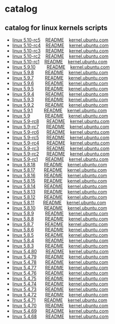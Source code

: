 # catalog
 
## catalog for linux kernels scripts

- [linux 5.10-rc5](5.10-rc5)&nbsp;&nbsp;&nbsp;&nbsp;[README](5.10-rc5/README.md)&nbsp;&nbsp;&nbsp;&nbsp;[kernel.ubuntu.com](https://kernel.ubuntu.com/~kernel-ppa/mainline/v5.10-rc5/)
- [linux 5.10-rc4](5.10-rc4)&nbsp;&nbsp;&nbsp;&nbsp;[README](5.10-rc4/README.md)&nbsp;&nbsp;&nbsp;&nbsp;[kernel.ubuntu.com](https://kernel.ubuntu.com/~kernel-ppa/mainline/v5.10-rc4/)
- [linux 5.10-rc3](5.10-rc3)&nbsp;&nbsp;&nbsp;&nbsp;[README](5.10-rc3/README.md)&nbsp;&nbsp;&nbsp;&nbsp;[kernel.ubuntu.com](https://kernel.ubuntu.com/~kernel-ppa/mainline/v5.10-rc3/)
- [linux 5.10-rc2](5.10-rc2)&nbsp;&nbsp;&nbsp;&nbsp;[README](5.10-rc2/README.md)&nbsp;&nbsp;&nbsp;&nbsp;[kernel.ubuntu.com](https://kernel.ubuntu.com/~kernel-ppa/mainline/v5.10-rc2/)
- [linux 5.10-rc1](5.10-rc1)&nbsp;&nbsp;&nbsp;&nbsp;[README](5.10-rc1/README.md)&nbsp;&nbsp;&nbsp;&nbsp;[kernel.ubuntu.com](https://kernel.ubuntu.com/~kernel-ppa/mainline/v5.10-rc1/)
- [linux 5.9.10](5.9.10)&nbsp;&nbsp;&nbsp;&nbsp;&nbsp;&nbsp;&nbsp;&nbsp;&nbsp;[README](5.9.10/README.md)&nbsp;&nbsp;&nbsp;&nbsp;[kernel.ubuntu.com](https://kernel.ubuntu.com/~kernel-ppa/mainline/v5.9.10/)
- [linux 5.9.8](5.9.8)&nbsp;&nbsp;&nbsp;&nbsp;&nbsp;&nbsp;&nbsp;&nbsp;&nbsp;[README](5.9.8/README.md)&nbsp;&nbsp;&nbsp;&nbsp;[kernel.ubuntu.com](https://kernel.ubuntu.com/~kernel-ppa/mainline/v5.9.8/)
- [linux 5.9.7](5.9.7)&nbsp;&nbsp;&nbsp;&nbsp;&nbsp;&nbsp;&nbsp;&nbsp;&nbsp;[README](5.9.7/README.md)&nbsp;&nbsp;&nbsp;&nbsp;[kernel.ubuntu.com](https://kernel.ubuntu.com/~kernel-ppa/mainline/v5.9.7/)
- [linux 5.9.6](5.9.6)&nbsp;&nbsp;&nbsp;&nbsp;&nbsp;&nbsp;&nbsp;&nbsp;&nbsp;[README](5.9.6/README.md)&nbsp;&nbsp;&nbsp;&nbsp;[kernel.ubuntu.com](https://kernel.ubuntu.com/~kernel-ppa/mainline/v5.9.6/)
- [linux 5.9.5](5.9.5)&nbsp;&nbsp;&nbsp;&nbsp;&nbsp;&nbsp;&nbsp;&nbsp;&nbsp;[README](5.9.5/README.md)&nbsp;&nbsp;&nbsp;&nbsp;[kernel.ubuntu.com](https://kernel.ubuntu.com/~kernel-ppa/mainline/v5.9.5/)
- [linux 5.9.4](5.9.4)&nbsp;&nbsp;&nbsp;&nbsp;&nbsp;&nbsp;&nbsp;&nbsp;&nbsp;[README](5.9.4/README.md)&nbsp;&nbsp;&nbsp;&nbsp;[kernel.ubuntu.com](https://kernel.ubuntu.com/~kernel-ppa/mainline/v5.9.4/)
- [linux 5.9.3](5.9.3)&nbsp;&nbsp;&nbsp;&nbsp;&nbsp;&nbsp;&nbsp;&nbsp;&nbsp;[README](5.9.3/README.md)&nbsp;&nbsp;&nbsp;&nbsp;[kernel.ubuntu.com](https://kernel.ubuntu.com/~kernel-ppa/mainline/v5.9.3/)
- [linux 5.9.2](5.9.2)&nbsp;&nbsp;&nbsp;&nbsp;&nbsp;&nbsp;&nbsp;&nbsp;&nbsp;[README](5.9.2/README.md)&nbsp;&nbsp;&nbsp;&nbsp;[kernel.ubuntu.com](https://kernel.ubuntu.com/~kernel-ppa/mainline/v5.9.2/)
- [linux 5.9.1](5.9.1)&nbsp;&nbsp;&nbsp;&nbsp;&nbsp;&nbsp;&nbsp;&nbsp;&nbsp;[README](5.9.1/README.md)&nbsp;&nbsp;&nbsp;&nbsp;[kernel.ubuntu.com](https://kernel.ubuntu.com/~kernel-ppa/mainline/v5.9.1/)
- [linux 5.9](5.9)&nbsp;&nbsp;&nbsp;&nbsp;&nbsp;&nbsp;&nbsp;&nbsp;&nbsp;&nbsp;&nbsp;&nbsp;[README](5.9/README.md)&nbsp;&nbsp;&nbsp;&nbsp;[kernel.ubuntu.com](https://kernel.ubuntu.com/~kernel-ppa/mainline/v5.9/)
- [linux 5.9-rc8](5.9-rc8)&nbsp;&nbsp;&nbsp;&nbsp;&nbsp;&nbsp;[README](5.9-rc8/README.md)&nbsp;&nbsp;&nbsp;&nbsp;[kernel.ubuntu.com](https://kernel.ubuntu.com/~kernel-ppa/mainline/v5.9-rc8/)
- [linux 5.9-rc7](5.9-rc7)&nbsp;&nbsp;&nbsp;&nbsp;&nbsp;&nbsp;[README](5.9-rc7/README.md)&nbsp;&nbsp;&nbsp;&nbsp;[kernel.ubuntu.com](https://kernel.ubuntu.com/~kernel-ppa/mainline/v5.9-rc7/)
- [linux 5.9-rc6](5.9-rc6)&nbsp;&nbsp;&nbsp;&nbsp;&nbsp;&nbsp;[README](5.9-rc6/README.md)&nbsp;&nbsp;&nbsp;&nbsp;[kernel.ubuntu.com](https://kernel.ubuntu.com/~kernel-ppa/mainline/v5.9-rc6/)
- [linux 5.9-rc5](5.9-rc5)&nbsp;&nbsp;&nbsp;&nbsp;&nbsp;&nbsp;[README](5.9-rc5/README.md)&nbsp;&nbsp;&nbsp;&nbsp;[kernel.ubuntu.com](https://kernel.ubuntu.com/~kernel-ppa/mainline/v5.9-rc5/)
- [linux 5.9-rc4](5.9-rc4)&nbsp;&nbsp;&nbsp;&nbsp;&nbsp;&nbsp;[README](5.9-rc4/README.md)&nbsp;&nbsp;&nbsp;&nbsp;[kernel.ubuntu.com](https://kernel.ubuntu.com/~kernel-ppa/mainline/v5.9-rc4/)
- [linux 5.9-rc3](5.9-rc3)&nbsp;&nbsp;&nbsp;&nbsp;&nbsp;&nbsp;[README](5.9-rc3/README.md)&nbsp;&nbsp;&nbsp;&nbsp;[kernel.ubuntu.com](https://kernel.ubuntu.com/~kernel-ppa/mainline/v5.9-rc3/)
- [linux 5.9-rc2](5.9-rc2)&nbsp;&nbsp;&nbsp;&nbsp;&nbsp;&nbsp;[README](5.9-rc2/README.md)&nbsp;&nbsp;&nbsp;&nbsp;[kernel.ubuntu.com](https://kernel.ubuntu.com/~kernel-ppa/mainline/v5.9-rc2/)
- [linux 5.9-rc1](5.9-rc1)&nbsp;&nbsp;&nbsp;&nbsp;&nbsp;&nbsp;[README](5.9-rc1/README.md)&nbsp;&nbsp;&nbsp;&nbsp;[kernel.ubuntu.com](https://kernel.ubuntu.com/~kernel-ppa/mainline/v5.9-rc1/)
- [linux 5.8.18](5.8.18)&nbsp;&nbsp;&nbsp;&nbsp;&nbsp;&nbsp;&nbsp;[README](5.8.18/README.md)&nbsp;&nbsp;&nbsp;&nbsp;[kernel.ubuntu.com](https://kernel.ubuntu.com/~kernel-ppa/mainline/v5.8.18/)
- [linux 5.8.17](5.8.17)&nbsp;&nbsp;&nbsp;&nbsp;&nbsp;&nbsp;&nbsp;[README](5.8.17/README.md)&nbsp;&nbsp;&nbsp;&nbsp;[kernel.ubuntu.com](https://kernel.ubuntu.com/~kernel-ppa/mainline/v5.8.17/)
- [linux 5.8.16](5.8.16)&nbsp;&nbsp;&nbsp;&nbsp;&nbsp;&nbsp;&nbsp;[README](5.8.16/README.md)&nbsp;&nbsp;&nbsp;&nbsp;[kernel.ubuntu.com](https://kernel.ubuntu.com/~kernel-ppa/mainline/v5.8.16/)
- [linux 5.8.15](5.8.15)&nbsp;&nbsp;&nbsp;&nbsp;&nbsp;&nbsp;&nbsp;[README](5.8.15/README.md)&nbsp;&nbsp;&nbsp;&nbsp;[kernel.ubuntu.com](https://kernel.ubuntu.com/~kernel-ppa/mainline/v5.8.15/)
- [linux 5.8.14](5.8.14)&nbsp;&nbsp;&nbsp;&nbsp;&nbsp;&nbsp;&nbsp;[README](5.8.14/README.md)&nbsp;&nbsp;&nbsp;&nbsp;[kernel.ubuntu.com](https://kernel.ubuntu.com/~kernel-ppa/mainline/v5.8.14/)
- [linux 5.8.13](5.8.13)&nbsp;&nbsp;&nbsp;&nbsp;&nbsp;&nbsp;&nbsp;[README](5.8.13/README.md)&nbsp;&nbsp;&nbsp;&nbsp;[kernel.ubuntu.com](https://kernel.ubuntu.com/~kernel-ppa/mainline/v5.8.13/)
- [linux 5.8.12](5.8.12)&nbsp;&nbsp;&nbsp;&nbsp;&nbsp;&nbsp;&nbsp;[README](5.8.12/README.md)&nbsp;&nbsp;&nbsp;&nbsp;[kernel.ubuntu.com](https://kernel.ubuntu.com/~kernel-ppa/mainline/v5.8.12/)
- [linux 5.8.11](5.8.11)&nbsp;&nbsp;&nbsp;&nbsp;&nbsp;&nbsp;&nbsp;[README](5.8.11/README.md)&nbsp;&nbsp;&nbsp;&nbsp;[kernel.ubuntu.com](https://kernel.ubuntu.com/~kernel-ppa/mainline/v5.8.11/)
- [linux 5.8.10](5.8.10)&nbsp;&nbsp;&nbsp;&nbsp;&nbsp;&nbsp;&nbsp;[README](5.8.10/README.md)&nbsp;&nbsp;&nbsp;&nbsp;[kernel.ubuntu.com](https://kernel.ubuntu.com/~kernel-ppa/mainline/v5.8.10/)
- [linux 5.8.9](5.8.9)&nbsp;&nbsp;&nbsp;&nbsp;&nbsp;&nbsp;&nbsp;&nbsp;&nbsp;[README](5.8.9/README.md)&nbsp;&nbsp;&nbsp;&nbsp;[kernel.ubuntu.com](https://kernel.ubuntu.com/~kernel-ppa/mainline/v5.8.9/)
- [linux 5.8.8](5.8.8)&nbsp;&nbsp;&nbsp;&nbsp;&nbsp;&nbsp;&nbsp;&nbsp;&nbsp;[README](5.8.8/README.md)&nbsp;&nbsp;&nbsp;&nbsp;[kernel.ubuntu.com](https://kernel.ubuntu.com/~kernel-ppa/mainline/v5.8.8/)
- [linux 5.8.7](5.8.7)&nbsp;&nbsp;&nbsp;&nbsp;&nbsp;&nbsp;&nbsp;&nbsp;&nbsp;[README](5.8.7/README.md)&nbsp;&nbsp;&nbsp;&nbsp;[kernel.ubuntu.com](https://kernel.ubuntu.com/~kernel-ppa/mainline/v5.8.7/)
- [linux 5.8.6](5.8.6)&nbsp;&nbsp;&nbsp;&nbsp;&nbsp;&nbsp;&nbsp;&nbsp;&nbsp;[README](5.8.6/README.md)&nbsp;&nbsp;&nbsp;&nbsp;[kernel.ubuntu.com](https://kernel.ubuntu.com/~kernel-ppa/mainline/v5.8.6/)
- [linux 5.8.5](5.8.5)&nbsp;&nbsp;&nbsp;&nbsp;&nbsp;&nbsp;&nbsp;&nbsp;&nbsp;[README](5.8.5/README.md)&nbsp;&nbsp;&nbsp;&nbsp;[kernel.ubuntu.com](https://kernel.ubuntu.com/~kernel-ppa/mainline/v5.8.5/)
- [linux 5.8.4](5.8.4)&nbsp;&nbsp;&nbsp;&nbsp;&nbsp;&nbsp;&nbsp;&nbsp;&nbsp;[README](5.8.4/README.md)&nbsp;&nbsp;&nbsp;&nbsp;[kernel.ubuntu.com](https://kernel.ubuntu.com/~kernel-ppa/mainline/v5.8.4/)
- [linux 5.8.3](5.8.3)&nbsp;&nbsp;&nbsp;&nbsp;&nbsp;&nbsp;&nbsp;&nbsp;&nbsp;[README](5.8.3/README.md)&nbsp;&nbsp;&nbsp;&nbsp;[kernel.ubuntu.com](https://kernel.ubuntu.com/~kernel-ppa/mainline/v5.8.3/)
- [linux 5.4.80](5.4.80)&nbsp;&nbsp;&nbsp;&nbsp;&nbsp;&nbsp;&nbsp;[README](5.4.80/README.md)&nbsp;&nbsp;&nbsp;&nbsp;[kernel.ubuntu.com](https://kernel.ubuntu.com/~kernel-ppa/mainline/v5.4.80/)
- [linux 5.4.79](5.4.79)&nbsp;&nbsp;&nbsp;&nbsp;&nbsp;&nbsp;&nbsp;[README](5.4.79/README.md)&nbsp;&nbsp;&nbsp;&nbsp;[kernel.ubuntu.com](https://kernel.ubuntu.com/~kernel-ppa/mainline/v5.4.79/)
- [linux 5.4.78](5.4.78)&nbsp;&nbsp;&nbsp;&nbsp;&nbsp;&nbsp;&nbsp;[README](5.4.78/README.md)&nbsp;&nbsp;&nbsp;&nbsp;[kernel.ubuntu.com](https://kernel.ubuntu.com/~kernel-ppa/mainline/v5.4.78/)
- [linux 5.4.77](5.4.77)&nbsp;&nbsp;&nbsp;&nbsp;&nbsp;&nbsp;&nbsp;[README](5.4.77/README.md)&nbsp;&nbsp;&nbsp;&nbsp;[kernel.ubuntu.com](https://kernel.ubuntu.com/~kernel-ppa/mainline/v5.4.77/)
- [linux 5.4.76](5.4.76)&nbsp;&nbsp;&nbsp;&nbsp;&nbsp;&nbsp;&nbsp;[README](5.4.76/README.md)&nbsp;&nbsp;&nbsp;&nbsp;[kernel.ubuntu.com](https://kernel.ubuntu.com/~kernel-ppa/mainline/v5.4.76/)
- [linux 5.4.75](5.4.75)&nbsp;&nbsp;&nbsp;&nbsp;&nbsp;&nbsp;&nbsp;[README](5.4.75/README.md)&nbsp;&nbsp;&nbsp;&nbsp;[kernel.ubuntu.com](https://kernel.ubuntu.com/~kernel-ppa/mainline/v5.4.75/)
- [linux 5.4.74](5.4.74)&nbsp;&nbsp;&nbsp;&nbsp;&nbsp;&nbsp;&nbsp;[README](5.4.74/README.md)&nbsp;&nbsp;&nbsp;&nbsp;[kernel.ubuntu.com](https://kernel.ubuntu.com/~kernel-ppa/mainline/v5.4.74/)
- [linux 5.4.73](5.4.73)&nbsp;&nbsp;&nbsp;&nbsp;&nbsp;&nbsp;&nbsp;[README](5.4.73/README.md)&nbsp;&nbsp;&nbsp;&nbsp;[kernel.ubuntu.com](https://kernel.ubuntu.com/~kernel-ppa/mainline/v5.4.73/)
- [linux 5.4.72](5.4.72)&nbsp;&nbsp;&nbsp;&nbsp;&nbsp;&nbsp;&nbsp;[README](5.4.72/README.md)&nbsp;&nbsp;&nbsp;&nbsp;[kernel.ubuntu.com](https://kernel.ubuntu.com/~kernel-ppa/mainline/v5.4.72/)
- [linux 5.4.71](5.4.71)&nbsp;&nbsp;&nbsp;&nbsp;&nbsp;&nbsp;&nbsp;[README](5.4.71/README.md)&nbsp;&nbsp;&nbsp;&nbsp;[kernel.ubuntu.com](https://kernel.ubuntu.com/~kernel-ppa/mainline/v5.4.71/)
- [linux 5.4.70](5.4.70)&nbsp;&nbsp;&nbsp;&nbsp;&nbsp;&nbsp;&nbsp;[README](5.4.70/README.md)&nbsp;&nbsp;&nbsp;&nbsp;[kernel.ubuntu.com](https://kernel.ubuntu.com/~kernel-ppa/mainline/v5.4.70/)
- [linux 5.4.69](5.4.69)&nbsp;&nbsp;&nbsp;&nbsp;&nbsp;&nbsp;&nbsp;[README](5.4.69/README.md)&nbsp;&nbsp;&nbsp;&nbsp;[kernel.ubuntu.com](https://kernel.ubuntu.com/~kernel-ppa/mainline/v5.4.69/)
- [linux 5.4.68](5.4.68)&nbsp;&nbsp;&nbsp;&nbsp;&nbsp;&nbsp;&nbsp;[README](5.4.68/README.md)&nbsp;&nbsp;&nbsp;&nbsp;[kernel.ubuntu.com](https://kernel.ubuntu.com/~kernel-ppa/mainline/v5.4.68/)
